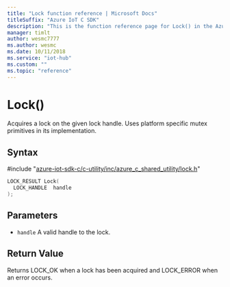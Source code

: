 ```yaml
---                             
title: "Lock function reference | Microsoft Docs" 
titleSuffix: "Azure IoT C SDK"            
description: "This is the function reference page for Lock() in the Azure IoT C SDK. This SDK is used with the Azure IoT Hub and Azure IoT Hub Device Provisioning Service"            
manager: timlt                 
author: wesmc7777              
ms.author: wesmc               
ms.date: 10/11/2018                    
ms.service: "iot-hub"             
ms.custom: ""                
ms.topic: "reference"        
---                            
```


# Lock()

Acquires a lock on the given lock handle. Uses platform specific mutex primitives in its implementation.

## Syntax

\#include "[azure-iot-sdk-c/c-utility/inc/azure_c_shared_utility/lock.h](../lock-h.md)"  
```C
LOCK_RESULT Lock(
  LOCK_HANDLE  handle
);
```

## Parameters
* `handle` A valid handle to the lock.

## Return Value
Returns LOCK_OK when a lock has been acquired and LOCK_ERROR when an error occurs.

